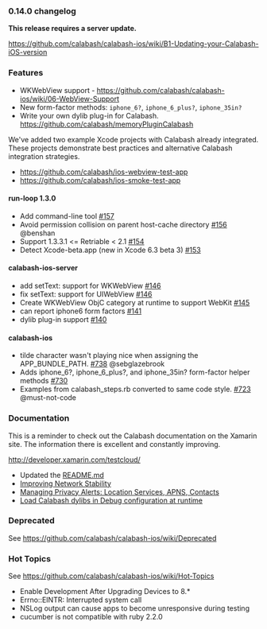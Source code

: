 ### 0.14.0 changelog

**This release requires a server update.**

https://github.com/calabash/calabash-ios/wiki/B1-Updating-your-Calabash-iOS-version

### Features

* WKWebView support - https://github.com/calabash/calabash-ios/wiki/06-WebView-Support
* New form-factor methods:  `iphone_6?`, `iphone_6_plus?`, `iphone_35in?`
* Write your own dylib plug-in for Calabash.  https://github.com/calabash/memoryPluginCalabash

We've added two example Xcode projects with Calabash already integrated.  These projects demonstrate best practices and alternative Calabash integration strategies.

* https://github.com/calabash/ios-webview-test-app
* https://github.com/calabash/ios-smoke-test-app

#### run-loop 1.3.0

* Add command-line tool [#157](https://github.com/calabash/run_loop/pull/157)
* Avoid permission collision on parent host-cache directory [#156](https://github.com/calabash/run_loop/pull/156) @benshan
* Support 1.3.3.1 <= Retriable < 2.1 [#154](https://github.com/calabash/run_loop/pull/154)
* Detect Xcode-beta.app (new in Xcode 6.3 beta 3) [#153](https://github.com/calabash/run_loop/pull/153)

#### calabash-ios-server

* add setText: support for WKWebView [#146](https://github.com/calabash/calabash-ios-server/pull/146)
* fix setText: support for UIWebView [#146](https://github.com/calabash/calabash-ios-server/pull/146)
* Create WKWebView ObjC category at runtime to support WebKit [#145](https://github.com/calabash/calabash-ios-server/pull/145)
* can report iphone6 form factors [#141](https://github.com/calabash/calabash-ios-server/pull/141)
* dylib plug-in support [#140](https://github.com/calabash/calabash-ios-server/pull/140)

#### calabash-ios

* tilde character wasn't playing nice when assigning the APP_BUNDLE_PATH. [#738](https://github.com/calabash/calabash-ios/pull/738) @sebglazebrook
* Adds iphone_6?, iphone_6_plus?, and iphone_35in? form-factor helper methods [#730](https://github.com/calabash/calabash-ios/pull/730)
* Examples from calabash_steps.rb converted to same code style. [#723](https://github.com/calabash/calabash-ios/pull/723) @must-not-code

### Documentation

This is a reminder to check out the Calabash documentation on the Xamarin site.  The information there is excellent and constantly improving.

http://developer.xamarin.com/testcloud/


* Updated the [README.md](../README.md)
* [Improving Network Stability](https://github.com/calabash/calabash-ios/wiki/Improving-Network-Stability)
* [Managing Privacy Alerts: Location Services, APNS, Contacts](https://github.com/calabash/calabash-ios/wiki/Managing-Privacy-Alerts%3A--Location-Services%2C-APNS%2C-Contacts)
* [Load Calabash dylibs in Debug configuration at runtime](https://github.com/calabash/ios-smoke-test-app/pull/17)


### Deprecated

See https://github.com/calabash/calabash-ios/wiki/Deprecated

### Hot Topics

See https://github.com/calabash/calabash-ios/wiki/Hot-Topics

* Enable Development After Upgrading Devices to 8.*
* Errno::EINTR: Interrupted system call
* NSLog output can cause apps to become unresponsive during testing
* cucumber is not compatible with ruby 2.2.0
